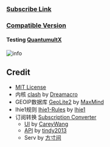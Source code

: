 ### [Subscribe Link](https://cdn.jsdelivr.net/gh/wmyfelix/ClashConfigsSharing@NPO/universal.yaml)
### [Compatible Version](https://cdn.jsdelivr.net/gh/wmyfelix/ClashConfigsSharing@NPO/compat.yaml)
#### Testing  [QuantumultX](https://cdn.jsdelivr.net/gh/wmyfelix/ClashConfigsSharing@NPO/QuantumultX.conf)
![info](https://cdn.jsdelivr.net/gh/wmyfelix/ClashConfigsSharing@NPO/info.png)
## Credit
* [MIT License](https://github.com/vernesong/OpenClash/blob/master/LICENSE)
* 内核 [clash](https://github.com/Dreamacro/clash) by [Dreamacro](https://github.com/Dreamacro)
* GEOIP数据库 [GeoLite2](https://dev.maxmind.com/geoip/geoip2/geolite2/) by [MaxMind](https://www.maxmind.com)
* lhie1规则 [lhie1-Rules](https://github.com/lhie1/Rules) by [lhie1](https://github.com/lhie1)
* 订阅转换 [Subscription Converter](https://web.api.10101.io/)
  * [UI](https://github.com/CareyWang/sub-web) by [CareyWang](https://github.com/CareyWang/)
  * [API]((https://github.com/tindy2013/subconverter)) by [tindy2013](https://github.com/tindy2013/)
  * Serv by [方寸间](https://10101.io)